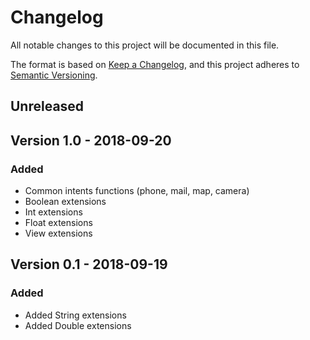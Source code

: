 # Changelog
All notable changes to this project will be documented in this file.

The format is based on [Keep a Changelog](https://keepachangelog.com/en/1.0.0/),
and this project adheres to [Semantic Versioning](https://semver.org/spec/v2.0.0.html).

## Unreleased


## Version 1.0 - 2018-09-20
### Added
- Common intents functions (phone, mail, map, camera)
- Boolean extensions
- Int extensions
- Float extensions
- View extensions

## Version 0.1 - 2018-09-19
### Added
- Added String extensions
- Added Double extensions